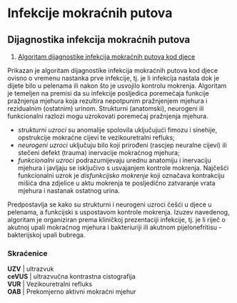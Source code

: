 # Infekcije mokraćnih putova

## Dijagnostika infekcija mokraćnih putova
   1. [Algoritam dijagnostike infekcija mokraćnih putova kod djece]()  

Prikazan je algoritam dijagnostike infekcija mokraćnih putova kod djece ovisno o vremenu nastanka prve infekcije, tj. je li infekcija nastala dok je dijete bilo u pelenama ili nakon što je usvojilo kontrolu mokrenja.
Algoritam je temeljen na premisi da su infekcije posljedica poremećaja funkcije pražnjenja mjehura koja rezultira nepotpunim pražnjenjem mjehura i rezidualnim (ostatnim) urinom. Strukturni (anatomski), neurogeni ili funkcionalni razlozi mogu uzrokovati poremećaj pražnjenja mjehura.  

  - *strukturni uzroci* su anomalije spolovila uključujući fimozu i sinehije, opstrukcije mokraćne cijevi te vezikouretralni refluks;  
  - *neurogeni uzroci* uključuju bilo koji prirođeni (rascjep neuralne cijevi) ili stečeni defekt (trauma) inervacije mokraćnog mjehura;  
  - *funkcionalni uzroci* podrazumijevaju urednu anatomiju i inervaciju mjehura i javljaju se isključivo s usvajanjem kontrole mokrenja. Najčešći funkcionalni uzrok je *disfunkcijsko mokrenje* koji označava kontrakciju mišića dna zdjelice u aktu mokrenja te posljedično zatvaranje vrata mjehura i nastanak ostatnog urina.

   Predpostavlja se kako su strukturni i neurogeni uzroci češći u djece u pelenama, a funkcijski s uspostavom kontrole mokrenja.
   Izuzev navedenog, algoritam je organiziran prema kliničkoj prezentaciji infekcije, tj. je li riječ o akutnoj upali mokraćnog mjehura i bakteriuriji ili akutnom pijelonefritisu - bakterijskoj upali bubrega.  
   
### Skraćenice
   **UZV** | ultrazvuk  
   **ceVUS** | ultrazvučna kontrastna cistografija  
   **VUR** | Vezikouretralni refluks  
   **OAB** | Prekomjerno aktivni mokraćni mjehur  